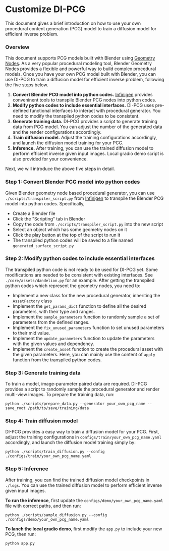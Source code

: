 # Customize DI-PCG

This document gives a brief introduction on how to use your own procedural content generation (PCG) model to train a diffusion model for efficient inverse problem.

### Overview
This document supports PCG models built with Blender using [Geometry Nodes](https://docs.blender.org/manual/en/latest/modeling/geometry_nodes/index.html). As a very popular procedural modeling tool, Blender Geometry Nodes provides a flexible and powerful way to build complex procedural models. Once you have your own PCG model built with Blender, you can use DI-PCG to train a diffusion model for efficient inverse problem, following the five steps below.

1. **Convert Blender PCG model into python codes.** [Infinigen](https://github.com/princeton-vl/infinigen) provides conveninent tools to transpile Blender PCG nodes into python codes.
2. **Modify python codes to include essential interfaces.** DI-PCG uses pre-defined functional interfaces to interact with procedural generator. You need to modify the transpiled python codes to be consistent.
3. **Generate training data.** DI-PCG provides a script to generate training data from PCG model. You can adjust the number of the generated data and the render configurations accordingly.
4. **Train diffusion model.** Adjust the training configurations accordingly, and launch the diffusion model training for your PCG. 
5. **Inference.** After training, you can use the trained diffusion model to perform efficient inverse given input images. Local gradio demo script is also provided for your convenience.

Next, we will introduce the above five steps in detail.

### Step 1: Convert Blender PCG model into python codes
Given Blender geometry node based procedural generator, you can use `./scripts/transpiler_script.py` from [Infinigen](https://github.com/princeton-vl/infinigen) to transpile the Blender PCG model into python codes. Specifically,

- Create a Blender file
- Click the "Scripting" tab in Blender
- Copy the code from `./scripts/transpiler_script.py` into the new script
- Select an object which has some geometry nodes on it
- Click the play button at the top of the script to run it
- The transpiled python codes will be saved to a file named `generated_surface_script.py`


### Step 2: Modify python codes to include essential interfaces
The transpiled python code is not ready to be used for DI-PCG yet. Some modifications are needed to be consistent with existing interfaces. See `./core/assets/dandelion.py` for an example. After getting the transpiled python codes which represent the geometry nodes, you need to:

- Implement a new class for the new procedural generator, inheriting the `AssetFactory` class
- Implement the `get_params_dict` function to define all the desired parameters, with their type and ranges.
- Implement the `sample_parameters` function to randomly sample a set of parameters from the defined ranges.
- Implement the `fix_unused_parameters` function to set unused parameters to their mid value.
- Implement the `update_parameters` function to update the parameters with the given values and dependency.
- Implement the `create_asset` function to create the procedural asset with the given parameters. Here, you can mainly use the content of `apply` function from the transpiled python codes.

### Step 3: Generate training data
To train a model, image-parameter paired data are required. DI-PCG provides a script to randomly sample the procedural generator and render multi-view images. To prepare the training data, run:
```
python ./scripts/prepare_data.py --generator your_own_pcg_name --save_root /path/to/save/training/data
```

### Step 4: Train diffusion model
DI-PCG provides a easy way to train a diffusion model for your PCG. First, adjust the training configurations in `configs/train/your_own_pcg_name.yaml` accordingly, and launch the diffusion model training simply by:
```
python ./scripts/train_diffusion.py --config ./configs/train/your_own_pcg_name.yaml
```

### Step 5: Inference
After training, you can find the trained diffusion model checkpoints in `./logs`. You can use the trained diffusion model to perform efficient inverse given input images. 

**To run the inference**, first update the `configs/demo/your_own_pcg_name.yaml` file with correct paths, and then run:
```
python ./scripts/sample_diffusion.py --config ./configs/demo/your_own_pcg_name.yaml
```
**To lanch the local gradio demo**, first modify the `app.py` to include your new PCG, then run:
```
python app.py
```

